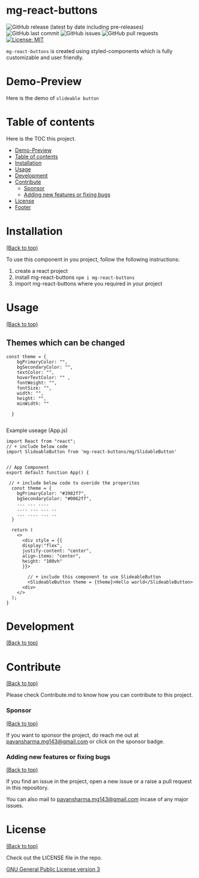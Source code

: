 

<!-- Add banner here -->


# mg-react-buttons

<!-- Add buttons here -->

![GitHub release (latest by date including pre-releases)](https://img.shields.io/github/v/release/mg143pavankumar/mg-react-buttons?include_prereleases)
![GitHub last commit](https://img.shields.io/github/last-commit/mg143pavankumar/mg-react-buttons)
![GitHub issues](https://img.shields.io/github/issues-raw/mg143pavankumar/mg-react-buttons)
![GitHub pull requests](https://img.shields.io/github/issues-pr/mg143pavankumar/mg-react-buttons)
[![License: MIT](https://img.shields.io/badge/License-MIT-green.svg)](https://opensource.org/licenses/MIT)


<!-- Describe your project in brief -->

`mg-react-buttons` is created using styled-components which is fully customizable and user friendly.


# Demo-Preview
<!-- Add a demo for your project -->

Here is the demo of ```slideable button```


# Table of contents

Here is the TOC this project.

- [Demo-Preview](#demo-preview)
- [Table of contents](#table-of-contents)
- [Installation](#installation)
- [Usage](#usage)
- [Development](#development)
- [Contribute](#contribute)
    - [Sponsor](#sponsor)
    - [Adding new features or fixing bugs](#adding-new-features-or-fixing-bugs)
- [License](#license)
- [Footer](#footer)

# Installation
[(Back to top)](#table-of-contents)

To use this component in you project, follow the following instructions:

1. create a react project
2. install mg-react-buttons  ``` npm i mg-react-buttons ```
3. import mg-react-buttons where you required in your project


# Usage
[(Back to top)](#table-of-contents)

## Themes which can be changed
```
const theme = {
    bgPrimaryColor: "",
    bgSecondaryColor: "",
    textColor: "",
    hoverTextColor: "" ,
    fontWeight: "",
    fontSize: "",
    width: "",
    height: "",
    minWidth: ""

  }


```


Example useage (App.js)

```
import React from "react";
// + include below code
import SlideableButton from 'mg-react-buttons/mg/SlidableButton'


// App Component
export default function App() {

 // + include below code to overide the properites  
  const theme = {
    bgPrimaryColor: "#3982f7",
    bgSecondaryColor: "#0062ff",
    ... ... .... 
    .... ... ... .. 
    ... .... ... ..
  }

  return (
    <>
      <div style = {{
      display:"flex", 
      justify-content: "center", 
      align-items: "center", 
      height: "100vh"
      }}>
      
        // + include this component to use SlideableButton
        <SlideableButton theme = {theme}>Hello world</SlideableButton>
      <div>
    </>
  );
}

```

# Development
[(Back to top)](#table-of-contents)


# Contribute
[(Back to top)](#table-of-contents)

Please check Contribute.md to know how you can contribute to this project.

### Sponsor
[(Back to top)](#table-of-contents)

If you want to sponsor the project, do reach me out at pavansharma.mg143@gmail.com or click on the sponsor badge.

### Adding new features or fixing bugs
[(Back to top)](#table-of-contents)

If you find an issue in the project, open a new issue or a raise a pull request in this repository. 

You can also mail to pavansharma.mg143@gmail.com incase of any major issues.

# License
[(Back to top)](#table-of-contents)

Check out the LICENSE file in the repo.

[GNU General Public License version 3](https://opensource.org/licenses/GPL-3.0)



